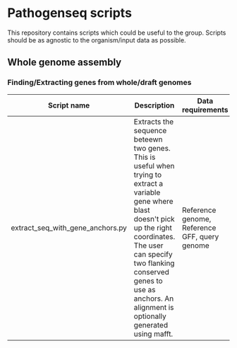 # Pathogenseq scripts

This repository contains scripts which could be useful to the group.
Scripts should be as agnostic to the organism/input data as possible.

## Whole genome assembly
### Finding/Extracting genes from whole/draft genomes

|  Script name               |  Description   |          Data requirements          | Software requirements |
|----------------------------------|---------|-------------------------|--|
| extract_seq_with_gene_anchors.py    | Extracts the sequence beteewn two genes. This is useful when trying to extract a variable gene where blast doesn't pick up the right coordinates. The user can specify two flanking conserved genes to use as anchors. An alignment is optionally generated using mafft. | Reference genome, Reference GFF, query genome | biopython, blast, samtools, mafft                    |
